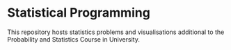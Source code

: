 # Statistical Programming

This repository hosts statistics problems and visualisations additional to the Probability and Statistics Course in University.
